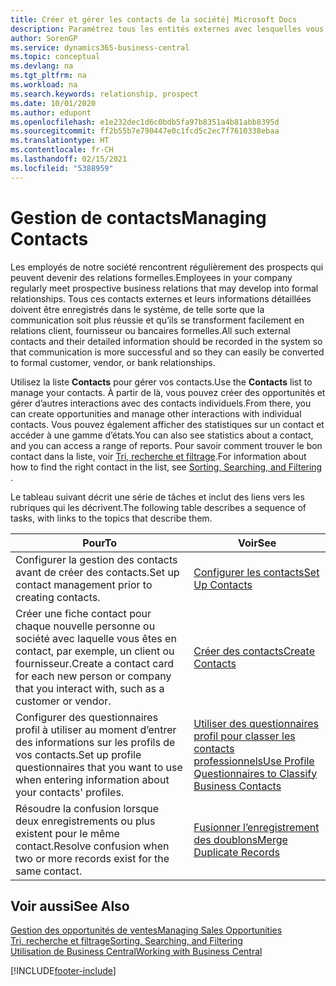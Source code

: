 ```yaml
---
title: Créer et gérer les contacts de la société| Microsoft Docs
description: Paramétrez tous les entités externes avec lesquelles vous avez une relation d’affaires (par exemple les prospects, les clients, les fournisseurs, et les consultants) comme contacts.
author: SorenGP
ms.service: dynamics365-business-central
ms.topic: conceptual
ms.devlang: na
ms.tgt_pltfrm: na
ms.workload: na
ms.search.keywords: relationship, prospect
ms.date: 10/01/2020
ms.author: edupont
ms.openlocfilehash: e1e232dec1d6c0bdb5fa97b8351a4b81abb8395d
ms.sourcegitcommit: ff2b55b7e790447e0c1fcd5c2ec7f7610338ebaa
ms.translationtype: HT
ms.contentlocale: fr-CH
ms.lasthandoff: 02/15/2021
ms.locfileid: "5388959"
---
```

# <a name="managing-contacts"></a><span data-ttu-id="ee60a-103">Gestion de contacts</span><span class="sxs-lookup"><span data-stu-id="ee60a-103">Managing Contacts</span></span>

<span data-ttu-id="ee60a-104">Les employés de notre société rencontrent régulièrement des prospects qui peuvent devenir des relations formelles.</span><span class="sxs-lookup"><span data-stu-id="ee60a-104">Employees in your company regularly meet prospective business relations that may develop into formal relationships.</span></span> <span data-ttu-id="ee60a-105">Tous ces contacts externes et leurs informations détaillées doivent être enregistrés dans le système, de telle sorte que la communication soit plus réussie et qu’ils se transforment facilement en relations client, fournisseur ou bancaires formelles.</span><span class="sxs-lookup"><span data-stu-id="ee60a-105">All such external contacts and their detailed information should be recorded in the system so that communication is more successful and so they can easily be converted to formal customer, vendor, or bank relationships.</span></span>

<span data-ttu-id="ee60a-106">Utilisez la liste **Contacts** pour gérer vos contacts.</span><span class="sxs-lookup"><span data-stu-id="ee60a-106">Use the **Contacts** list to manage your contacts.</span></span> <span data-ttu-id="ee60a-107">À partir de là, vous pouvez créer des opportunités et gérer d’autres interactions avec des contacts individuels.</span><span class="sxs-lookup"><span data-stu-id="ee60a-107">From there, you can create opportunities and manage other interactions with individual contacts.</span></span> <span data-ttu-id="ee60a-108">Vous pouvez également afficher des statistiques sur un contact et accéder à une gamme d’états.</span><span class="sxs-lookup"><span data-stu-id="ee60a-108">You can also see statistics about a contact, and you can access a range of reports.</span></span> <span data-ttu-id="ee60a-109">Pour savoir comment trouver le bon contact dans la liste, voir [Tri, recherche et filtrage](ui-enter-criteria-filters.md).</span><span class="sxs-lookup"><span data-stu-id="ee60a-109">For information about how to find the right contact in the list, see [Sorting, Searching, and Filtering](ui-enter-criteria-filters.md) .</span></span>  

<span data-ttu-id="ee60a-110">Le tableau suivant décrit une série de tâches et inclut des liens vers les rubriques qui les décrivent.</span><span class="sxs-lookup"><span data-stu-id="ee60a-110">The following table describes a sequence of tasks, with links to the topics that describe them.</span></span>

| <span data-ttu-id="ee60a-111">Pour</span><span class="sxs-lookup"><span data-stu-id="ee60a-111">To</span></span> | <span data-ttu-id="ee60a-112">Voir</span><span class="sxs-lookup"><span data-stu-id="ee60a-112">See</span></span> |
| --- | --- |
| <span data-ttu-id="ee60a-113">Configurer la gestion des contacts avant de créer des contacts.</span><span class="sxs-lookup"><span data-stu-id="ee60a-113">Set up contact management prior to creating contacts.</span></span> |[<span data-ttu-id="ee60a-114">Configurer les contacts</span><span class="sxs-lookup"><span data-stu-id="ee60a-114">Set Up Contacts</span></span>](marketing-setup-contacts.md) |
| <span data-ttu-id="ee60a-115">Créer une fiche contact pour chaque nouvelle personne ou société avec laquelle vous êtes en contact, par exemple, un client ou fournisseur.</span><span class="sxs-lookup"><span data-stu-id="ee60a-115">Create a contact card for each new person or company that you interact with, such as a customer or vendor.</span></span> |[<span data-ttu-id="ee60a-116">Créer des contacts</span><span class="sxs-lookup"><span data-stu-id="ee60a-116">Create Contacts</span></span>](marketing-create-contact-companies.md) |
|<span data-ttu-id="ee60a-117">Configurer des questionnaires profil à utiliser au moment d’entrer des informations sur les profils de vos contacts.</span><span class="sxs-lookup"><span data-stu-id="ee60a-117">Set up profile questionnaires that you want to use when entering information about your contacts' profiles.</span></span>|[<span data-ttu-id="ee60a-118">Utiliser des questionnaires profil pour classer les contacts professionnels</span><span class="sxs-lookup"><span data-stu-id="ee60a-118">Use Profile Questionnaires to Classify Business Contacts</span></span>](marketing-create-contact-profile-questionnaire.md)|
|<span data-ttu-id="ee60a-119">Résoudre la confusion lorsque deux enregistrements ou plus existent pour le même contact.</span><span class="sxs-lookup"><span data-stu-id="ee60a-119">Resolve confusion when two or more records exist for the same contact.</span></span>|[<span data-ttu-id="ee60a-120">Fusionner l’enregistrement des doublons</span><span class="sxs-lookup"><span data-stu-id="ee60a-120">Merge Duplicate Records</span></span>](sales-how-merge-duplicate-records.md)|

## <a name="see-also"></a><span data-ttu-id="ee60a-121">Voir aussi</span><span class="sxs-lookup"><span data-stu-id="ee60a-121">See Also</span></span>

[<span data-ttu-id="ee60a-122">Gestion des opportunités de ventes</span><span class="sxs-lookup"><span data-stu-id="ee60a-122">Managing Sales Opportunities</span></span>](marketing-manage-sales-opportunities.md)  
[<span data-ttu-id="ee60a-123">Tri, recherche et filtrage</span><span class="sxs-lookup"><span data-stu-id="ee60a-123">Sorting, Searching, and Filtering</span></span>](ui-enter-criteria-filters.md)  
[<span data-ttu-id="ee60a-124">Utilisation de Business Central</span><span class="sxs-lookup"><span data-stu-id="ee60a-124">Working with Business Central</span></span>](ui-work-product.md)  


[!INCLUDE[footer-include](includes/footer-banner.md)]